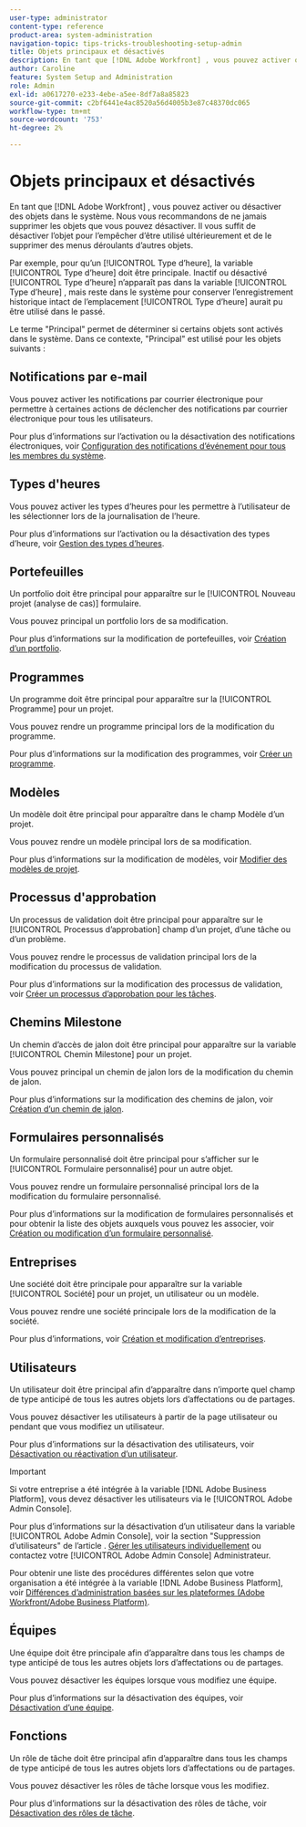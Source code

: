 ```yaml
---
user-type: administrator
content-type: reference
product-area: system-administration
navigation-topic: tips-tricks-troubleshooting-setup-admin
title: Objets principaux et désactivés
description: En tant que [!DNL Adobe Workfront] , vous pouvez activer ou désactiver des objets dans le système. Nous vous recommandons de ne jamais supprimer les objets que vous pouvez désactiver. Il vous suffit de désactiver l’objet pour l’empêcher d’être utilisé ultérieurement et de le supprimer des menus déroulants d’autres objets.
author: Caroline
feature: System Setup and Administration
role: Admin
exl-id: a0617270-e233-4ebe-a5ee-8df7a8a85823
source-git-commit: c2bf6441e4ac8520a56d4005b3e87c48370dc065
workflow-type: tm+mt
source-wordcount: '753'
ht-degree: 2%

---
```


# Objets principaux et désactivés

En tant que [!DNL Adobe Workfront] , vous pouvez activer ou désactiver des objets dans le système. Nous vous recommandons de ne jamais supprimer les objets que vous pouvez désactiver. Il vous suffit de désactiver l’objet pour l’empêcher d’être utilisé ultérieurement et de le supprimer des menus déroulants d’autres objets.

Par exemple, pour qu’un [!UICONTROL Type d’heure], la variable [!UICONTROL Type d’heure] doit être principale. Inactif ou désactivé [!UICONTROL Type d’heure] n’apparaît pas dans la variable [!UICONTROL Type d’heure] , mais reste dans le système pour conserver l’enregistrement historique intact de l’emplacement [!UICONTROL Type d’heure] aurait pu être utilisé dans le passé.

Le terme &quot;Principal&quot; permet de déterminer si certains objets sont activés dans le système. Dans ce contexte, &quot;Principal&quot; est utilisé pour les objets suivants :

## Notifications par e-mail

Vous pouvez activer les notifications par courrier électronique pour permettre à certaines actions de déclencher des notifications par courrier électronique pour tous les utilisateurs.

Pour plus d’informations sur l’activation ou la désactivation des notifications électroniques, voir [Configuration des notifications d’événement pour tous les membres du système](../../administration-and-setup/manage-workfront/emails/configure-event-notifications-for-everyone-in-the-system.md).

## Types d&#39;heures

Vous pouvez activer les types d’heures pour les permettre à l’utilisateur de les sélectionner lors de la journalisation de l’heure.

Pour plus d’informations sur l’activation ou la désactivation des types d’heure, voir [Gestion des types d’heures](../../administration-and-setup/set-up-workfront/configure-timesheets-schedules/hour-types.md).

## Portefeuilles

Un portfolio doit être principal pour apparaître sur le [!UICONTROL Nouveau projet (analyse de cas)] formulaire.

Vous pouvez principal un portfolio lors de sa modification.

Pour plus d’informations sur la modification de portefeuilles, voir [Création d’un portfolio](../../manage-work/portfolios/create-and-manage-portfolios/create-portfolios.md).

## Programmes

Un programme doit être principal pour apparaître sur la [!UICONTROL Programme] pour un projet.

Vous pouvez rendre un programme principal lors de la modification du programme.

Pour plus d’informations sur la modification des programmes, voir [Créer un programme](../../manage-work/portfolios/create-and-manage-programs/create-program.md).

## Modèles

Un modèle doit être principal pour apparaître dans le champ Modèle d’un projet.

Vous pouvez rendre un modèle principal lors de sa modification.

Pour plus d’informations sur la modification de modèles, voir [Modifier des modèles de projet](../../manage-work/projects/create-and-manage-templates/edit-templates.md).

## Processus d&#39;approbation

Un processus de validation doit être principal pour apparaître sur le [!UICONTROL Processus d’approbation] champ d’un projet, d’une tâche ou d’un problème.

Vous pouvez rendre le processus de validation principal lors de la modification du processus de validation.

Pour plus d’informations sur la modification des processus de validation, voir [Créer un processus d’approbation pour les tâches](../../administration-and-setup/customize-workfront/configure-approval-milestone-processes/create-approval-processes.md).

## Chemins Milestone

Un chemin d’accès de jalon doit être principal pour apparaître sur la variable [!UICONTROL Chemin Milestone] pour un projet.

Vous pouvez principal un chemin de jalon lors de la modification du chemin de jalon.

Pour plus d’informations sur la modification des chemins de jalon, voir [Création d’un chemin de jalon](../../administration-and-setup/customize-workfront/configure-approval-milestone-processes/create-milestone-path.md).

## Formulaires personnalisés

Un formulaire personnalisé doit être principal pour s’afficher sur le [!UICONTROL Formulaire personnalisé] pour un autre objet.

Vous pouvez rendre un formulaire personnalisé principal lors de la modification du formulaire personnalisé.

Pour plus d’informations sur la modification de formulaires personnalisés et pour obtenir la liste des objets auxquels vous pouvez les associer, voir [Création ou modification d’un formulaire personnalisé](../../administration-and-setup/customize-workfront/create-manage-custom-forms/create-or-edit-a-custom-form.md).

## Entreprises

Une société doit être principale pour apparaître sur la variable [!UICONTROL Société] pour un projet, un utilisateur ou un modèle.

Vous pouvez rendre une société principale lors de la modification de la société.

Pour plus d’informations, voir [Création et modification d’entreprises](../../administration-and-setup/set-up-workfront/organizational-setup/create-and-edit-companies.md).

## Utilisateurs

Un utilisateur doit être principal afin d’apparaître dans n’importe quel champ de type anticipé de tous les autres objets lors d’affectations ou de partages.

Vous pouvez désactiver les utilisateurs à partir de la page utilisateur ou pendant que vous modifiez un utilisateur.

Pour plus d’informations sur la désactivation des utilisateurs, voir [Désactivation ou réactivation d’un utilisateur](../../administration-and-setup/add-users/create-and-manage-users/deactivate-a-user.md).

>[!IMPORTANT]
>
>Si votre entreprise a été intégrée à la variable [!DNL Adobe Business Platform], vous devez désactiver les utilisateurs via le [!UICONTROL Adobe Admin Console].
>
>Pour plus d’informations sur la désactivation d’un utilisateur dans la variable [!UICONTROL Adobe Admin Console], voir la section &quot;Suppression d’utilisateurs&quot; de l’article . [Gérer les utilisateurs individuellement](https://helpx.adobe.com/enterprise/using/manage-users-individually.html) ou contactez votre [!UICONTROL Adobe Admin Console] Administrateur.
>
>Pour obtenir une liste des procédures différentes selon que votre organisation a été intégrée à la variable [!DNL Adobe Business Platform], voir [Différences d’administration basées sur les plateformes (Adobe Workfront/Adobe Business Platform)](../../administration-and-setup/get-started-wf-administration/actions-in-admin-console.md).

## Équipes

Une équipe doit être principale afin d’apparaître dans tous les champs de type anticipé de tous les autres objets lors d’affectations ou de partages.

Vous pouvez désactiver les équipes lorsque vous modifiez une équipe.

Pour plus d’informations sur la désactivation des équipes, voir [Désactivation d’une équipe](../../people-teams-and-groups/create-and-manage-teams/deactivate-a-team.md).

## Fonctions

Un rôle de tâche doit être principal afin d’apparaître dans tous les champs de type anticipé de tous les autres objets lors d’affectations ou de partages.

Vous pouvez désactiver les rôles de tâche lorsque vous les modifiez.

Pour plus d’informations sur la désactivation des rôles de tâche, voir [Désactivation des rôles de tâche](../../administration-and-setup/set-up-workfront/organizational-setup/deactivate-job-roles.md).
